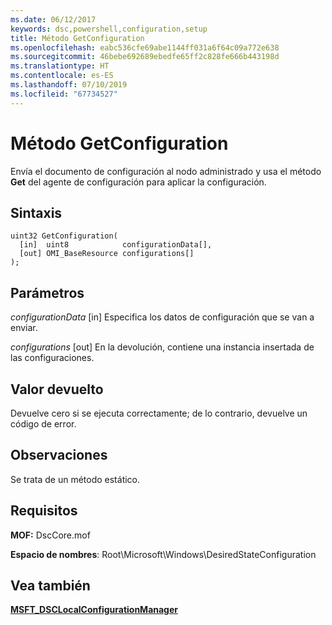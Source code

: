 ```yaml
---
ms.date: 06/12/2017
keywords: dsc,powershell,configuration,setup
title: Método GetConfiguration
ms.openlocfilehash: eabc536cfe69abe1144ff031a6f64c09a772e638
ms.sourcegitcommit: 46bebe692689ebedfe65ff2c828fe666b443198d
ms.translationtype: HT
ms.contentlocale: es-ES
ms.lasthandoff: 07/10/2019
ms.locfileid: "67734527"
---
```

# <a name="getconfiguration-method"></a>Método GetConfiguration

Envía el documento de configuración al nodo administrado y usa el método **Get** del agente de configuración para aplicar la configuración.

## <a name="syntax"></a>Sintaxis

```mof
uint32 GetConfiguration(
  [in]  uint8            configurationData[],
  [out] OMI_BaseResource configurations[]
);
```

## <a name="parameters"></a>Parámetros

*configurationData* \[in\] Especifica los datos de configuración que se van a enviar.

*configurations* \[out\] En la devolución, contiene una instancia insertada de las configuraciones.

## <a name="return-value"></a>Valor devuelto

Devuelve cero si se ejecuta correctamente; de lo contrario, devuelve un código de error.

## <a name="remarks"></a>Observaciones

Se trata de un método estático.

## <a name="requirements"></a>Requisitos

**MOF:** DscCore.mof

**Espacio de nombres**: Root\Microsoft\Windows\DesiredStateConfiguration

## <a name="see-also"></a>Vea también

[**MSFT_DSCLocalConfigurationManager**](msft-dsclocalconfigurationmanager.md)
